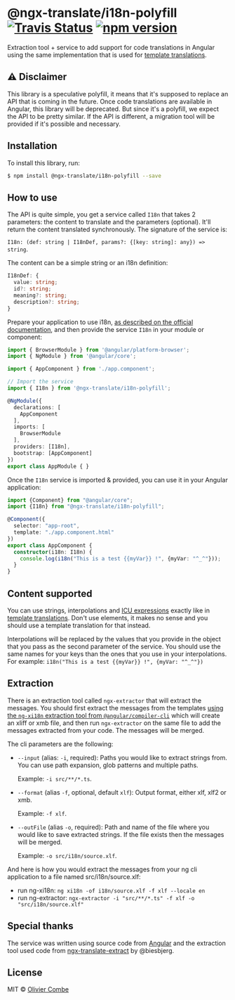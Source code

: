 # @ngx-translate/i18n-polyfill [![Travis Status](https://travis-ci.org/ngx-translate/i18n-polyfill.svg?branch=master)](https://travis-ci.org/ngx-translate/i18n-polyfill) [![npm version](https://img.shields.io/npm/v/@ngx-translate/i18n-polyfill.svg)](https://www.npmjs.com/package/@ngx-translate/i18n-polyfill)

Extraction tool + service to add support for code translations in Angular using the same implementation that is used for [template translations](https://angular.io/guide/i18n#template-translations).

## :warning: **Disclaimer**

This library is a speculative polyfill, it means that it's supposed to replace an API that is coming in the future.
Once code translations are available in Angular, this library will be deprecated.
But since it's a polyfill, we expect the API to be pretty similar.
If the API is different, a migration tool will be provided if it's possible and necessary.

## Installation

To install this library, run:

```bash
$ npm install @ngx-translate/i18n-polyfill --save
```

## How to use

The API is quite simple, you get a service called `I18n` that takes 2 parameters: the content to translate
and the parameters (optional). It'll return the content translated synchronously.
The signature of the service is:

`I18n: (def: string | I18nDef, params?: {[key: string]: any}) => string`.

The content can be a simple string or an i18n definition:

```ts
I18nDef: {
  value: string;
  id?: string;
  meaning?: string;
  description?: string;
}
```

Prepare your application to use i18n, [as described on the official documentation](https://angular.io/guide/i18n#merge-the-completed-translation-file-into-the-app), and then provide the service `I18n` in your module or component:

```ts
import { BrowserModule } from '@angular/platform-browser';
import { NgModule } from '@angular/core';

import { AppComponent } from './app.component';

// Import the service
import { I18n } from '@ngx-translate/i18n-polyfill';

@NgModule({
  declarations: [
    AppComponent
  ],
  imports: [
    BrowserModule
  ],
  providers: [I18n],
  bootstrap: [AppComponent]
})
export class AppModule { }
```

Once the `I18n` service is imported & provided, you can use it in your Angular application:

```typescript
import {Component} from "@angular/core";
import {I18n} from "@ngx-translate/i18n-polyfill";

@Component({
  selector: "app-root",
  template: "./app.component.html"
})
export class AppComponent {
  constructor(i18n: I18n) {
    console.log(i18n("This is a test {{myVar}} !", {myVar: "^_^"}));
  }
}
```

## Content supported
You can use strings, interpolations and [ICU expressions](https://angular.io/guide/i18n#select-among-alternative-text-messages) exactly like in [template translations](https://angular.io/guide/i18n#template-translations).
Don't use elements, it makes no sense and you should use a template translation for that instead.

Interpolations will be replaced by the values that you provide in the object that you pass as the second parameter of the service.
You should use the same names for your keys than the ones that you use in your interpolations.
For example: `i18n("This is a test {{myVar}} !", {myVar: "^_^"})`

## Extraction
There is an extraction tool called `ngx-extractor` that will extract the messages.
You should first extract the messages from the templates [using the `ng-xi18n` extraction tool from `@angular/compiler-cli`](https://angular.io/guide/i18n#create-a-translation-source-file-with-ng-xi18n)
which will create an xliff or xmb file, and then run `ngx-extractor` on the same file to add the messages extracted from your code.
The messages will be merged.

The cli parameters are the following:
- `--input` (alias: `-i`, required): Paths you would like to extract strings from. You can use path expansion, glob patterns and multiple paths.
  
  Example: `-i src/**/*.ts`.

- `--format` (alias `-f`, optional, default `xlf`): Output format, either xlf, xlf2 or xmb.
  
  Example: `-f xlf`.

- `--outFile` (alias `-o`, required): Path and name of the file where you would like to save extracted strings.
  If the file exists then the messages will be merged.
  
  Example: `-o src/i18n/source.xlf`.

And here is how you would extract the messages from your ng cli application to a file named src/i18n/source.xlf:
- run ng-xi18n: `ng xi18n -of i18n/source.xlf -f xlf --locale en`
- run ng-extractor: `ngx-extractor -i "src/**/*.ts" -f xlf -o "src/i18n/source.xlf"`

## Special thanks
The service was written using source code from [Angular](https://github.com/angular/angular) and the extraction tool used code from [ngx-translate-extract](https://github.com/biesbjerg/ngx-translate-extract) by @biesbjerg.

## License

MIT © [Olivier Combe](mailto:olivier.combe@gmail.com)
